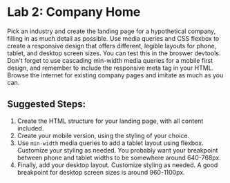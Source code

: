 # Lab 2: Company Home

Pick an industry and create the landing page for a hypothetical company, filling in as much detail as possible. Use media queries and CSS flexbox to create a responsive design that offers different, legible layouts for phone, tablet, and desktop screen sizes. You can test this in the broswer devtools. Don't forget to use cascading min-width media queries for a mobile first design, and remember to include the responsive meta tag in your HTML. Browse the internet for existing company pages and imitate as much as you can.

## Suggested Steps:

1. Create the HTML structure for your landing page, with all content included.
2. Create your mobile version, using the styling of your choice.
3. Use ```min-width``` media queries to add a tablet layout using flexbox. Customize your styling as needed. You probably want your breakpoint between phone and tablet widths to be somewhere around 640-768px.
4. Finally, add your desktop layout. Customize styling as needed. A good breakpoint for desktop screen sizes is around 960-1100px.
